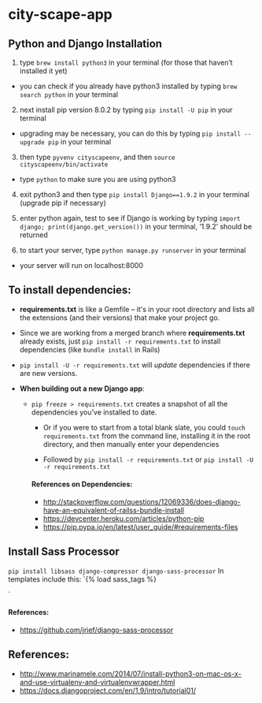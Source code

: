 # city-scape-app

## Python and Django Installation

1. type `brew install python3` in your terminal (for those that haven’t installed it yet)
  - you can check if you already have python3 installed by typing `brew search python` in your terminal

2. next install pip version 8.0.2 by typing `pip install -U pip` in your terminal
  - upgrading may be necessary, you can do this by typing `pip install --upgrade pip` in your terminal

3. then type `pyvenv cityscapeenv`, and then `source cityscapeenv/bin/activate`
  - type `python` to make sure you are using python3

4. exit python3 and then type `pip install Django==1.9.2` in your terminal (upgrade pip if necessary)

5. enter python again, test to see if Django is working by typing `import django; print(django.get_version())` in your terminal, ‘1.9.2’ should be returned

6. to start your server, type `python manage.py runserver` in your terminal
  - your server will run on localhost:8000

## To install dependencies:
  - **requirements.txt** is like a Gemfile – it's in your root directory and lists all the extensions (and their versions) that make your project go.

  - Since we are working from a merged branch where **requirements.txt** already exists, just `pip install -r requirements.txt` to install dependencies (like `bundle install` in Rails)

  - `pip install -U -r requirements.txt` will *update* dependencies if there are new versions.

  - **When building out a new Django app**:
    - `pip freeze > requirements.txt` creates a snapshot of all the dependencies you’ve installed to date.

      - Or if you were to start from a total blank slate, you could `touch requirements.txt` from the command line, installing it in the root directory, and then manually enter your dependencies

      - Followed by `pip install -r requirements.txt` or `pip install -U -r requirements.txt`

      #### References on Dependencies:
      - http://stackoverflow.com/questions/12069336/does-django-have-an-equivalent-of-railss-bundle-install
      - https://devcenter.heroku.com/articles/python-pip
      - https://pip.pypa.io/en/latest/user_guide/#requirements-files

## Install Sass Processor
  `pip install libsass django-compressor django-sass-processor`
  In templates include this:
  `{% load sass_tags %}

  <link href="{% sass_src 'myapp/css/mystyle.scss' %}" rel="stylesheet"
  type="text/css" />`

  #### References:
  - https://github.com/jrief/django-sass-processor

## References:
  - http://www.marinamele.com/2014/07/install-python3-on-mac-os-x-and-use-virtualenv-and-virtualenvwrapper.html
  - https://docs.djangoproject.com/en/1.9/intro/tutorial01/
